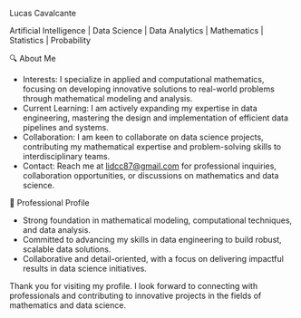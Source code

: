 Lucas Cavalcante

Artificial Intelligence | Data Science | Data Analytics | Mathematics | Statistics | Probability

🔍 About Me
- Interests: I specialize in applied and computational mathematics, focusing on developing innovative solutions to real-world problems through mathematical modeling and analysis.
- Current Learning: I am actively expanding my expertise in data engineering, mastering the design and implementation of efficient data pipelines and systems.
- Collaboration: I am keen to collaborate on data science projects, contributing my mathematical expertise and problem-solving skills to interdisciplinary teams.
- Contact: Reach me at lidcc87@gmail.com for professional inquiries, collaboration opportunities, or discussions on mathematics and data science.

💼 Professional Profile
- Strong foundation in mathematical modeling, computational techniques, and data analysis.
- Committed to advancing my skills in data engineering to build robust, scalable data solutions.
- Collaborative and detail-oriented, with a focus on delivering impactful results in data science initiatives.

Thank you for visiting my profile. I look forward to connecting with professionals and contributing to innovative projects in the fields of mathematics and data science.

<!---
lucascavalcante87/lucascavalcante87 is a ✨ special ✨ repository because its `README.md` (this file) appears on your GitHub profile.
You can click the Preview link to take a look at your changes.
--->
